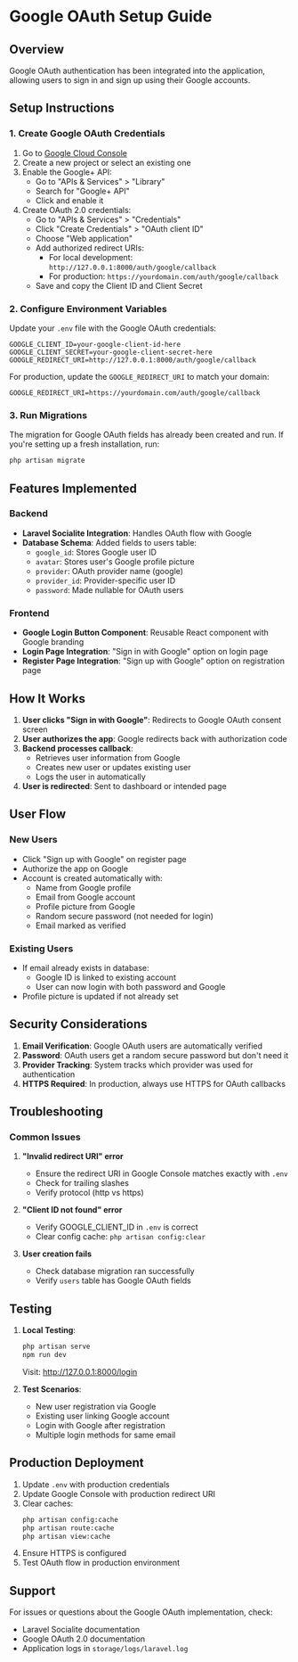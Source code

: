 # Google OAuth Setup Guide

## Overview
Google OAuth authentication has been integrated into the application, allowing users to sign in and sign up using their Google accounts.

## Setup Instructions

### 1. Create Google OAuth Credentials

1. Go to [Google Cloud Console](https://console.cloud.google.com/)
2. Create a new project or select an existing one
3. Enable the Google+ API:
   - Go to "APIs & Services" > "Library"
   - Search for "Google+ API"
   - Click and enable it
4. Create OAuth 2.0 credentials:
   - Go to "APIs & Services" > "Credentials"
   - Click "Create Credentials" > "OAuth client ID"
   - Choose "Web application"
   - Add authorized redirect URIs:
     - For local development: `http://127.0.0.1:8000/auth/google/callback`
     - For production: `https://yourdomain.com/auth/google/callback`
   - Save and copy the Client ID and Client Secret

### 2. Configure Environment Variables

Update your `.env` file with the Google OAuth credentials:

```env
GOOGLE_CLIENT_ID=your-google-client-id-here
GOOGLE_CLIENT_SECRET=your-google-client-secret-here
GOOGLE_REDIRECT_URI=http://127.0.0.1:8000/auth/google/callback
```

For production, update the `GOOGLE_REDIRECT_URI` to match your domain:
```env
GOOGLE_REDIRECT_URI=https://yourdomain.com/auth/google/callback
```

### 3. Run Migrations

The migration for Google OAuth fields has already been created and run. If you're setting up a fresh installation, run:

```bash
php artisan migrate
```

## Features Implemented

### Backend
- **Laravel Socialite Integration**: Handles OAuth flow with Google
- **Database Schema**: Added fields to users table:
  - `google_id`: Stores Google user ID
  - `avatar`: Stores user's Google profile picture
  - `provider`: OAuth provider name (google)
  - `provider_id`: Provider-specific user ID
  - `password`: Made nullable for OAuth users

### Frontend
- **Google Login Button Component**: Reusable React component with Google branding
- **Login Page Integration**: "Sign in with Google" option on login page
- **Register Page Integration**: "Sign up with Google" option on registration page

## How It Works

1. **User clicks "Sign in with Google"**: Redirects to Google OAuth consent screen
2. **User authorizes the app**: Google redirects back with authorization code
3. **Backend processes callback**: 
   - Retrieves user information from Google
   - Creates new user or updates existing user
   - Logs the user in automatically
4. **User is redirected**: Sent to dashboard or intended page

## User Flow

### New Users
- Click "Sign up with Google" on register page
- Authorize the app on Google
- Account is created automatically with:
  - Name from Google profile
  - Email from Google account
  - Profile picture from Google
  - Random secure password (not needed for login)
  - Email marked as verified

### Existing Users
- If email already exists in database:
  - Google ID is linked to existing account
  - User can now login with both password and Google
- Profile picture is updated if not already set

## Security Considerations

1. **Email Verification**: Google OAuth users are automatically verified
2. **Password**: OAuth users get a random secure password but don't need it
3. **Provider Tracking**: System tracks which provider was used for authentication
4. **HTTPS Required**: In production, always use HTTPS for OAuth callbacks

## Troubleshooting

### Common Issues

1. **"Invalid redirect URI" error**
   - Ensure the redirect URI in Google Console matches exactly with `.env`
   - Check for trailing slashes
   - Verify protocol (http vs https)

2. **"Client ID not found" error**
   - Verify GOOGLE_CLIENT_ID in `.env` is correct
   - Clear config cache: `php artisan config:clear`

3. **User creation fails**
   - Check database migration ran successfully
   - Verify `users` table has Google OAuth fields

## Testing

1. **Local Testing**:
   ```bash
   php artisan serve
   npm run dev
   ```
   Visit: http://127.0.0.1:8000/login

2. **Test Scenarios**:
   - New user registration via Google
   - Existing user linking Google account
   - Login with Google after registration
   - Multiple login methods for same email

## Production Deployment

1. Update `.env` with production credentials
2. Update Google Console with production redirect URI
3. Clear caches:
   ```bash
   php artisan config:cache
   php artisan route:cache
   php artisan view:cache
   ```
4. Ensure HTTPS is configured
5. Test OAuth flow in production environment

## Support

For issues or questions about the Google OAuth implementation, check:
- Laravel Socialite documentation
- Google OAuth 2.0 documentation
- Application logs in `storage/logs/laravel.log`